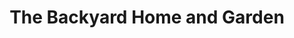 ---
title: "The Backyard Home and Garden"
url: /atascadero/the-backyard-home-and-garden/
shop: gift
---